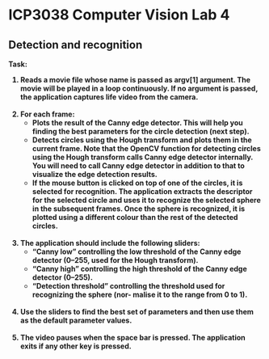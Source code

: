 ICP3038 Computer Vision Lab 4
=============================
Detection and recognition
-------------------------

<b>Task:<b>
<ol><li>
	Reads a movie file whose name is passed as argv[1] argument. The movie will be played in a loop continuously. If no argument is passed, the application captures life video from the camera.
<br /><br /></li><li>
	For each frame:
	<ul><li>
		Plots the result of the Canny edge detector. This will help you finding the best parameters for the circle detection (next step).
	</li><li>
		Detects circles using the Hough transform and plots them in the current frame. Note that the OpenCV function for detecting circles using the Hough transform calls Canny edge detector internally. You will need to call Canny edge detector in addition to that to visualize the edge detection results.
	</li><li>
		If the mouse button is clicked on top of one of the circles, it is selected for recognition. The application extracts the descriptor for the selected circle and uses it to recognize the selected sphere in the subsequent frames. Once the sphere is recognized, it is plotted using a different colour than the rest of the detected circles.
	</li></ul>
<br /></li><li>
	The application should include the following sliders:
	<ul><li>
		“Canny low” controlling the low threshold of the Canny edge detector (0–255, used for the Hough transform).
	</li><li>
		“Canny high” controlling the high threshold of the Canny edge detector (0–255).
	</li><li>
		“Detection threshold” controlling the threshold used for recognizing the sphere (nor- malise it to the range from 0 to 1).
	</li></ul>
<br /></li><li>
	Use the sliders to find the best set of parameters and then use them as the default parameter values.
<br /><br /></li><li>
	The video pauses when the space bar is pressed. The application exits if any other key is pressed.
</li></ol>
